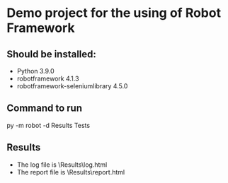 # Demo project for the using of Robot Framework

## Should be installed:
- Python 3.9.0
- robotframework 4.1.3
- robotframework-seleniumlibrary 4.5.0

## Command to run
py -m robot -d Results Tests

## Results
- The log file is \Results\log.html
- The report file is \Results\report.html